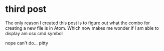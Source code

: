 # third post

The only reason I created this post is to figure out what the combo for creating a new file is in Atom.
Which now makes me wonder if I am able to display am osx cmd symbol

nope can't do...
pitty
